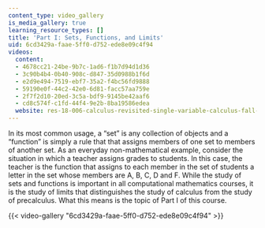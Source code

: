 ```yaml
---
content_type: video_gallery
is_media_gallery: true
learning_resource_types: []
title: 'Part I: Sets, Functions, and Limits'
uid: 6cd3429a-faae-5ff0-d752-ede8e09c4f94
videos:
  content:
  - 4678cc21-24be-9b7c-1ad6-f1b7d94d1d36
  - 3c90b4b4-0b40-908c-d847-35d0988b1f6d
  - e2d9e494-7519-ebf7-35a2-f4bc56fd9888
  - 59190e0f-44c2-42e0-6d81-facc57aa759e
  - 2f7f2d10-20ed-3c5a-bdf9-9145be42aaf6
  - cd8c574f-c1fd-44f4-9e2b-8ba19586edea
  website: res-18-006-calculus-revisited-single-variable-calculus-fall-2010
---
```


In its most common usage, a “set” is any collection of objects and a “function” is simply a rule that that assigns members of one set to members of another set. As an everyday non-mathematical example, consider the situation in which a teacher assigns grades to students. In this case, the teacher is the function that assigns to each member in the set of students a letter in the set whose members are A, B, C, D and F. While the study of sets and functions is important in all computational mathematics courses, it is the study of limits that distinguishes the study of calculus from the study of precalculus. What this means is the topic of Part I of this course.

{{< video-gallery "6cd3429a-faae-5ff0-d752-ede8e09c4f94" >}}

